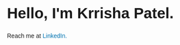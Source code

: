 <html lang="en">
<head>
    <meta charset="UTF-8">
    <meta name="viewport" content="width=device-width, initial-scale=1.0">
    <title>Krrisha Patel</title>
    <style>
        body {
            font-family: Arial, sans-serif;
            line-height: 1.6;
            margin: 40px;
        }
        h1 {
            font-size: 2.5em;
            margin-bottom: 0.2em;
        }
        a {
            color: #0073b1; /* LinkedIn's blue color */
            text-decoration: none;
        }
        a:hover {
            text-decoration: underline;
        }
    </style>
</head>
<body>
    <h1>Hello, I'm Krrisha Patel.</h1>
    <p>Reach me at <a href="https://www.linkedin.com/">LinkedIn.</a></p>
</body>
</html>
